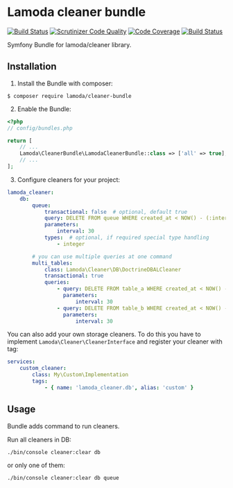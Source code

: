 # Lamoda cleaner bundle

[![Build Status](https://travis-ci.org/lamoda/cleaner-bundle.svg?branch=master)](https://travis-ci.org/lamoda/cleaner-bundle)
[![Scrutinizer Code Quality](https://scrutinizer-ci.com/g/lamoda/cleaner-bundle/badges/quality-score.png?b=master)](https://scrutinizer-ci.com/g/lamoda/cleaner-bundle/?branch=master)
[![Code Coverage](https://scrutinizer-ci.com/g/lamoda/cleaner-bundle/badges/coverage.png?b=master)](https://scrutinizer-ci.com/g/lamoda/cleaner-bundle/?branch=master)
[![Build Status](https://scrutinizer-ci.com/g/lamoda/cleaner-bundle/badges/build.png?b=master)](https://scrutinizer-ci.com/g/lamoda/cleaner-bundle/build-status/master)

Symfony Bundle for lamoda/cleaner library.


## Installation

1. Install the Bundle with composer:
```console
$ composer require lamoda/cleaner-bundle
```

2. Enable the Bundle:
```php
<?php
// config/bundles.php

return [
    // ...
    Lamoda\CleanerBundle\LamodaCleanerBundle::class => ['all' => true],
    // ...
];
```

3. Configure cleaners for your project:
```yaml
lamoda_cleaner:
    db:
        queue:
            transactional: false  # optional, default true
            query: DELETE FROM queue WHERE created_at < NOW() - (:interval || ' days')::interval
            parameters:
                interval: 30
            types:  # optional, if required special type handling
                - integer

        # you can use multiple queries at one command
        multi_tables:
            class: Lamoda\Cleaner\DB\DoctrineDBALCleaner
            transactional: true
            queries:
                - query: DELETE FROM table_a WHERE created_at < NOW() - (:interval || ' days')::interval
                  parameters:
                      interval: 30
                - query: DELETE FROM table_b WHERE created_at < NOW() - (:interval || ' days')::interval
                  parameters:
                      interval: 30
```

You can also add your own storage cleaners.
To do this you have to implement `Lamoda\Cleaner\CleanerInterface` and register your cleaner with tag:
```yaml
services:
    custom_cleaner:
        class: My\Custom\Implementation
        tags:
            - { name: 'lamoda_cleaner.db', alias: 'custom' }
```


## Usage

Bundle adds command to run cleaners.

Run all cleaners in DB:
```bash
./bin/console cleaner:clear db
```

or only one of them:
```bash
./bin/console cleaner:clear db queue
```
